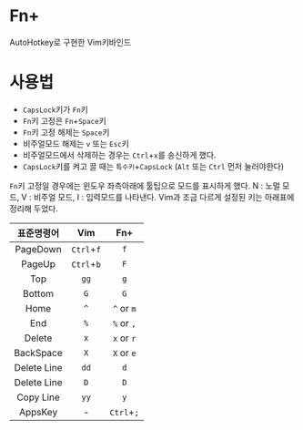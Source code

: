 Fn+
==

AutoHotkey로 구현한 Vim키바인드

# 사용법

* `CapsLock`키가 `Fn`키
* `Fn`키 고정은 `Fn`+`Space`키
* `Fn`키 고정 해제는 `Space`키
* 비주얼모드 해제는 `v` 또는 `Esc`키
* 비주얼모드에서 삭제하는 경우는 `Ctrl`+`x`를 송신하게 했다.
* `CapsLock`키를 켜고 끌 때는 `특수키`+`CapsLock` (`Alt` 또는 `Ctrl` 먼저 눌러야한다)

`Fn`키 고정일 경우에는 윈도우 좌측아래에 툴팁으로 모드를 표시하게 했다. N : 노멀 모드, V : 비주얼 모드, I : 입력모드를 나타낸다.
Vim과 조금 다르게 설정된 키는 아래표에 정리해 두었다.

표준명령어 | Vim  | Fn+
:---:|:---:|:---:
PageDown | `Ctrl`+`f` | `f`
PageUp | `Ctrl`+`b` | `F`
Top | `gg` | `g`
Bottom | `G` | `G`
Home | `^` | `^` or `m`
End | `%` | `%` or `,`
Delete | `x` | `x` or `r`
BackSpace | `X` | `X` or `e`
Delete Line | `dd` | `d`
Delete Line | `D` | `D`
Copy Line | `yy` | `y`
AppsKey | - | `Ctrl`+`;`
